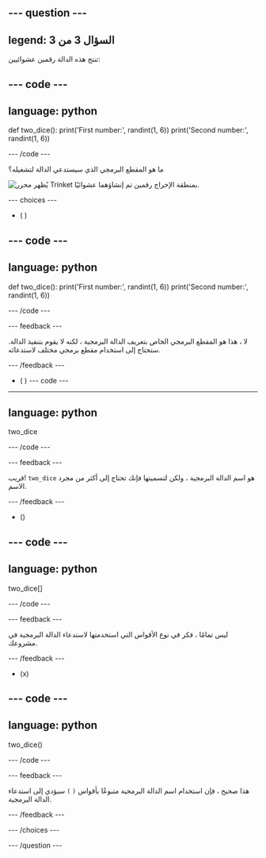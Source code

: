 --- question ---
---
legend: السؤال 3 من 3
---

تنتج هذه الدالة رقمين عشوائيين:

--- code ---
---
language: python
---

def two_dice():
  print('First number:', randint(1, 6))
  print('Second number:', randint(1, 6))

--- /code ---

ما هو المقطع البرمجي الذي سيستدعي الدالة لتشغيله؟

![يُظهر محرر Trinket بمنطقة الإخراج رقمين تم إنشاؤهما عشوائيًا.](images/quiz3.png)

--- choices ---

- ( )

--- code ---
---
language: python
---

def two_dice():
  print('First number:', randint(1, 6))
  print('Second number:', randint(1, 6))

--- /code ---

 --- feedback ---

 لا ، هذا هو المقطع البرمجي الخاص بتعريف الدالة البرمجية ، لكنه لا يقوم بتنفيذ الدالة. ستحتاج إلى استخدام مقطع برمجي مختلف لاستدعائه.

 --- /feedback ---

- ( )
--- code ---
---
language: python
---

two_dice

--- /code ---

 --- feedback ---

قريب! `two_dice` هو اسم الدالة البرمجية ، ولكن لتسميتها فإنك تحتاج إلى أكثر من مجرد الاسم.

 --- /feedback ---

- ()

--- code ---
---
language: python
---

two_dice[]

--- /code ---

 --- feedback ---

 ليس تمامًا ، فكر في نوع الأقواس التي استخدمتها لاستدعاء الدالة البرمجية في مشروعك.

 --- /feedback ---

- (x)

--- code ---
---
language: python
---

two_dice()

--- /code ---

 --- feedback ---

 هذا صحيح ، فإن استخدام اسم الدالة البرمجية متبوعًا بأقواس `(` `)` سيؤدي إلى استدعاء الدالة البرمجية.

 --- /feedback ---

--- /choices ---

--- /question ---
